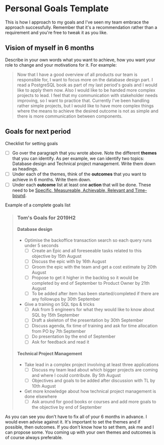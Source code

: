 # Personal Goals Template

This is how I approach to my goals and I've seen my team embrace the approach successfully. Remember that it's a recommendation
rather than a requirement and you're free to tweak it as you like.

## Vision of myself in 6 months

Describe in your own words what you want to achieve, how you want your role to change and your motivations for it. For 
example:
> Now that I have a good overview of all products our team is responsible for, I want to focus more on the database design
> part. I read a PostgreSQL book as part of my last period's goals and I would like to apply them now. Also I would like
> to be handed more complex projects to lead. I feel that my communication with stakeholder needs improving, so I want
> to practice that. Currently I've been handling rather simple projects, but I would like to have more complex things
> where the means to achieve the desired outcome is not as simple and there is more communication between components.

## Goals for next period

Checklist for setting goals

- [ ] Go over the paragraph that you wrote above. Note the different **themes** that you can identify. As per example, 
we can identify two topics: Database design and Technical project management. Write them down as headings.
- [ ] Under each of the themes, think of the **outcomes** that you want to achieve in 6 months. Write them down.
- [ ] Under each **outcome** list at least one **action** that will be done. These need to be [Specific, Measureable, Achievable, Relevant and Time-bound](https://en.wikipedia.org/wiki/SMART_criteria).

Example of a complete goals list

> ### Tom's Goals for 2019H2
> #### Database design
> - Optimise the backoffice transaction search so each query runs under 5 seconds 
>   - [ ] Create an Epic and all foreseeable tasks related to this objective by 15th August
>   - [ ] Discuss the epic with <in-house SQL pro from another team> by 16th August
>   - [ ] Groom the epic with the team and get a cost estimate by 20th August
>   - [ ] Propose to get it higher in the backlog so it would be completed by end of September to Product Owner by 21th August
>   - [ ] To be added after item has been started/completed if there are any followups by 30th September
> - Give a training on SQL tips & tricks
>   - [ ] Ask from 5 engineers for what they would like to know about SQL by 15th September 
>   - [ ] Draft a skeleton of the presentation by 30th September 
>   - [ ] Discuss agenda, fix time of training and ask for time allocation from PO by 7th September 
>   - [ ] Do presentation by the end of September
>   - [ ] Ask for feedback and read it 
> #### Technical Project Management
> - Take lead in a complex project involving at least three applications 
>   - [ ] Discuss my team lead about which bigger projects are coming and where I could contribute. By 5th August
>   - [ ] Objectives and goals to be added after discussion with TL by 10th August
> - Get more knowledge about how technical project management is done elsewhere
>   - [ ] Ask around for good books or courses and add more goals to the objective by end of September

As you can see you don't have to fix all of your 6 months in advance. I would even advise against it. It's important
to set the themes and if possible, then outcomes. If you don't know how to set them, ask me and I can propose some. You
coming up with your own themes and outcomes is of course always preferable.
